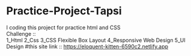 # Practice-Project-Tapsi
I coding this project for practice html and CSS  
<dr>
Challenge ::
<br>
1_Html 
2_Css 
3_CSS Flexible Box Layout 
4_Responsive Web Design 
5_UI Design
#this site link :: https://eloquent-kitten-6590c2.netlify.app
